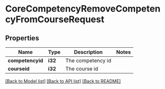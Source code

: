 # CoreCompetencyRemoveCompetencyFromCourseRequest

## Properties

Name | Type | Description | Notes
------------ | ------------- | ------------- | -------------
**competencyid** | **i32** | The competency id | 
**courseid** | **i32** | The course id | 

[[Back to Model list]](../README.md#documentation-for-models) [[Back to API list]](../README.md#documentation-for-api-endpoints) [[Back to README]](../README.md)


